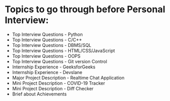 <h1>Topics to go through before Personal Interview: </h1>

<ul>
<li>Top Interview Questions - Python</li>
<li>Top Interview Questions - C/C++</li>
<li>Top Interview Questions - DBMS/SQL</li>
<li>Top Interview Questions - HTML/CSS/JavaScript</li>
<li>Top Interview Questions - OOPS</li>
<li>Top Interview Questions - Git version Control</li>
<li>Internship Experience - GeeksforGeeks</li>
<li>Internship Experience - Devslane</li>
<li>Major Project Description - Realtime Chat Application</li>
<li>Mini Project Description - COVID-19 Tracker</li>
<li>Mini Project Description - Diff Checker</li>
<li>Brief about Achievements</li>
</ul>


